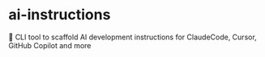 # ai-instructions
🤖 CLI tool to scaffold AI development instructions for ClaudeCode, Cursor, GitHub Copilot and more
